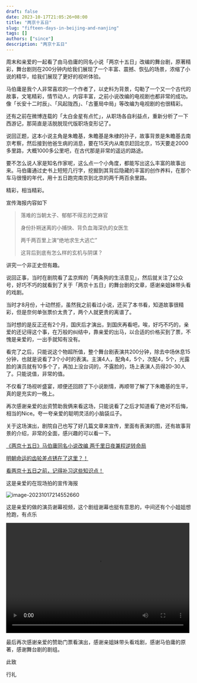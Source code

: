 ```yaml
---
draft: false
date: 2023-10-17T21:05:26+08:00
title: "两京十五日"
slug: "fifteen-days-in-beijing-and-nanjing" 
tags: []
authors: ["since"]
description: "两京十五日"
---
```


周末和亲爱的一起看了由马伯庸的同名小说「两京十五日」改编的舞台剧，原著精彩，舞台剧则在200分钟内给我们展现了一个丰富、震撼、恢弘的场景，浓缩了小说的精华，给我们展现了更好的视听体验。

马伯庸是我个人非常喜欢的一个作者了，以史料为背景，勾勒了一个又一个古代的故事，文笔精彩，情节动人，内容丰富，之前小说改编的电视剧也都非常的成功。像「长安十二时辰」、「风起陇西」、「古董局中局」等改编为电视剧的也很精彩。

还有之前在微博连载的「太白金星有点忙」，从职场各自利益点，重新分析了一下西游记，那简直是活脱脱现代版职场变形记了。

说回正题，这本小说主角是朱瞻基，朱瞻基是朱棣的孙子，故事背景是朱瞻基去南京考察，然后接到他爸生病的消息，要在15天内从南京赶回北京，15天要走2000多里路，大概1000多公里吧，在古代那是非常的遥远的路途。

要不怎么说人家是知名作家呢，这么点一个小角度，都能写出这么丰富的故事出来。马伯庸通过史书上短短几行字，挖掘到其背后隐藏的丰富的创作养料，在那个车马很慢的年代，用十五日跑完南京到北京的两千两百余里路。

精彩，相当精彩。

宣传海报内容如下

>落难的当朝太子、郁郁不得志的芝麻官
>
>身份扑朔迷离的小捕快、背负血海深仇的女医生
>
>两千两百里上演“绝地求生大逃亡”
>
>这背后到底有怎么样的玄机与阴谋？

讲究一个非正史但有趣。

说回正事，当时在剧院看了孟京辉的「两条狗的生活意见」，然后就关注了公众号，好巧不巧的就看到了关于「两京十五日」的舞台剧的文章，感谢亲姐妹带头看的戏剧。

当时才8月份，十动然拒，虽然我之前看过小说，还买了本书看，知道故事很精彩，但是奈何单张票价太贵了，两个人就更贵的离谱了。

当时想的是反正还有2个月，国庆后才演出，到国庆再看吧，唉，好巧不巧的，亲爱的还记得这个事，在万般的纠结中，靠亲爱的出马，以合适的价格买到了票，不愧是亲爱的，一出手就知有没有。

看完了之后，只能说这个物超所值，整个舞台剧表演共200分钟，除去中场休息15分钟，也就是说看了3个小时的表演。主演4人，配角4，5个，次配4，5个，光露脸的演员就有10多个了，再加上没台词的，不露脸的，场上表演人员得20-30人了。只能说值，非常的值。

不仅看了场视听盛宴，顺便还回顾了下小说剧情，再顺带了解了下朱瞻基的生平，真的是充实的一晚上。

再次感谢亲爱的出资赞助我俩来看这场，只能说看了之后才知道看了绝对不后悔，相当的Nice。夸一夸亲爱的聪明灵活的小脑袋瓜子。

关于这场演出，剧院自己也写了好几篇文章来宣传，里面有表演的图，还有故事背景的介绍，非常的全面，感兴趣的可以看一下。

[《两京十五日》马伯庸同名小说改编 两千里日夜兼程逆转命局](https://mp.weixin.qq.com/s/dZHwG6vimqjAU1uTflt6Eg)

[明朝命运的齿轮差点锈在了这里？！](https://mp.weixin.qq.com/s/OJ9JetZhsXBBc8CHdMNAqw)

[看两京十五日之前，记得补习这些知识点！](https://mp.weixin.qq.com/s/ARJRCz_jteRPhFU9ZeqpIw)



这是亲爱的在现场拍的宣传海报

![image-20231017214552660](https://cdn.jsdelivr.net/gh/thend03/mdPic/picGo/202310172145718.png)

这是亲爱的做的演员谢幕视频，这个剧组谢幕也挺有意思的，中间还有个小姐姐想抢跑，有点乐

<video src="https://oss.thend03.com/video/fifteen-days-in-beijing-and-nanjing.mp4" controls="controls" width="500" height="300">您的浏览器不支持播放该视频！</video>



最后再次感谢亲爱的赞助门票看演出，感谢亲姐妹带头看戏剧，感谢马伯庸的原著，感谢舞台剧的剧组。

此致

行礼
